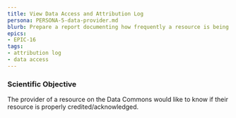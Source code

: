 ```yaml
---
title: View Data Access and Attribution Log
persona: PERSONA-5-data-provider.md
blurb: Prepare a report documenting how frequently a resource is being used by consumers in the community
epics:
- EPIC-16
tags:
- attribution log
- data access
---
```

### Scientific Objective

The provider of a resource on the Data Commons would like to know if their resource is properly credited/acknowledged.
